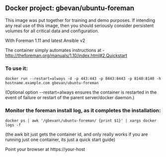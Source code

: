 ## Docker project: gbevan/ubuntu-foreman

This image was put together for training and demo purposes.  If intending any real use of this image, then you
should seriously consider persistent volumes for all critical data and configuration.

With Foreman 1.11 and latest Ansible v2

The container simply automates instructions at - http://theforeman.org/manuals/1.10/index.html#2.Quickstart

### To use it:

    docker run --restart=always -d -p 443:443 -p 8443:8443 -p 8140:8140 -h hostname.example.com gbevan/ubuntu-foreman

(Optional option --restart=always ensures the container is restarted in the event of failure or restart of the parent server/docker daemon.)

### Monitor the foreman install log, as it completes the installation:

    docker ps | awk '/gbevan\/ubuntu-foreman/ {print $1}' | xargs docker logs -f

(the awk bit just gets the container id, and only really works if you are running just one container, its just a quick start guide)


Point your browser at https://your-host
